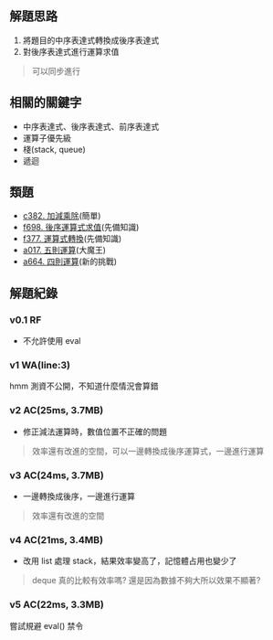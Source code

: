 ## 解題思路
1. 將題目的中序表達式轉換成後序表達式
2. 對後序表達式進行運算求值
> 可以同步進行

## 相關的關鍵字
- 中序表達式、後序表達式、前序表達式
- 運算子優先級
- 棧(stack, queue)
- 遞迴

## 類題
- [c382. 加減乘除](https://zerojudge.tw/ShowProblem?problemid=c382)(簡單)
- [f698. 後序運算式求值](https://zerojudge.tw/ShowProblem?problemid=f698)(先備知識)
- [f377. 運算式轉換](https://zerojudge.tw/ShowProblem?problemid=f377)(先備知識)
- [a017. 五則運算](https://zerojudge.tw/ShowProblem?problemid=a017)(大魔王)
- [a664. 四則運算](https://zerojudge.tw/ShowProblem?problemid=a664)(新的挑戰)

## 解題紀錄
### v0.1 RF
- 不允許使用 eval

### v1 WA(line:3)
hmm 測資不公開，不知道什麼情況會算錯

### v2 	AC(25ms, 3.7MB)
- 修正減法運算時，數值位置不正確的問題
> 效率還有改進的空間，可以一邊轉換成後序運算式，一邊進行運算

### v3 AC(24ms, 3.7MB)
- 一邊轉換成後序，一邊進行運算
> 效率還有改進的空間

### v4 AC(21ms, 3.4MB)
- 改用 list 處理 stack，結果效率變高了，記憶體占用也變少了
> deque 真的比較有效率嗎? 還是因為數據不夠大所以效果不顯著?

### v5 AC(22ms, 3.3MB)
嘗試規避 eval() 禁令